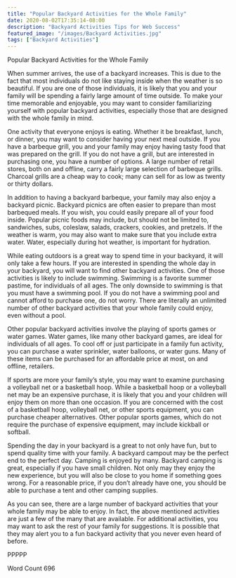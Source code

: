 ```yaml
---
title: "Popular Backyard Activities for the Whole Family"
date: 2020-08-02T17:35:14-08:00
description: "Backyard Activities Tips for Web Success"
featured_image: "/images/Backyard Activities.jpg"
tags: ["Backyard Activities"]
---
```


Popular Backyard Activities for the Whole Family

When summer arrives, the use of a backyard increases. This is due to the fact that most individuals do not like staying inside when the weather is so beautiful.  If you are one of those individuals, it is likely that you and your family will be spending a fairly large amount of time outside.  To make your time memorable and enjoyable, you may want to consider familiarizing yourself with popular backyard activities, especially those that are designed with the whole family in mind. 

One activity that everyone enjoys is eating. Whether it be breakfast, lunch, or dinner, you may want to consider having your next meal outside.  If you have a barbeque grill, you and your family may enjoy having tasty food that was prepared on the grill. If you do not have a grill, but are interested in purchasing one, you have a number of options.  A large number of retail stores, both on and offline, carry a fairly large selection of barbeque grills. Charcoal grills are a cheap way to cook; many can sell for as low as twenty or thirty dollars.

In addition to having a backyard barbeque, your family may also enjoy a backyard picnic.  Backyard picnics are often easier to prepare than most barbequed meals.  If you wish, you could easily prepare all of your food inside.  Popular picnic foods may include, but should not be limited to, sandwiches, subs, coleslaw, salads, crackers, cookies, and pretzels. If the weather is warm, you may also want to make sure that you include extra water. Water, especially during hot weather, is important for hydration.  

While eating outdoors is a great way to spend time in your backyard, it will only take a few hours.  If you are interested in spending the whole day in your backyard, you will want to find other backyard activities. One of those activities is likely to include swimming.  Swimming is a favorite summer pastime, for individuals of all ages. The only downside to swimming is that you must have a swimming pool. If you do not have a swimming pool and cannot afford to purchase one, do not worry. There are literally an unlimited number of other backyard activities that your whole family could enjoy, even without a pool.  

Other popular backyard activities involve the playing of sports games or water games. Water games, like many other backyard games, are ideal for individuals of all ages. To cool off or just participate in a family fun activity, you can purchase a water sprinkler, water balloons, or water guns. Many of these items can be purchased for an affordable price at most, on and offline, retailers.  

If sports are more your family’s style, you may want to examine purchasing a volleyball net or a basketball hoop. While a basketball hoop or a volleyball net may be an expensive purchase, it is likely that you and your children will enjoy them on more than one occasion.  If you are concerned with the cost of a basketball hoop, volleyball net, or other sports equipment, you can purchase cheaper alternatives.  Other popular sports games, which do not require the purchase of expensive equipment, may include kickball or softball.  

Spending the day in your backyard is a great to not only have fun, but to spend quality time with your family.  A backyard campout may be the perfect end to the perfect day.  Camping is enjoyed by many.  Backyard camping is great, especially if you have small children.  Not only may they enjoy the new experience, but you will also be close to you home if something goes wrong.  For a reasonable price, if you don’t already have one, you should be able to purchase a tent and other camping supplies.  

As you can see, there are a large number of backyard activities that your whole family may be able to enjoy. In fact, the above mentioned activities are just a few of the many that are available. For additional activities, you may want to ask the rest of your family for suggestions. It is possible that they may alert you to a fun backyard activity that you never even heard of before.

PPPPP

Word Count 696

